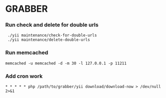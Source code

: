GRABBER
===============================
### Run check and delete for double urls

```
 ./yii maintenance/check-for-double-urls
 ./yii maintenance/delete-double-urls

```

### Run memcached

```
memcached -u memcached -d -m 30 -l 127.0.0.1 -p 11211

```
### Add cron work
```
* * * * * php /path/to/grabber/yii download/download-now > /dev/null 2>&1
```
